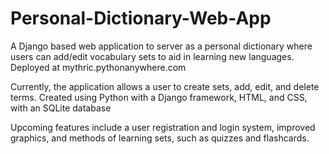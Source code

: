 # Personal-Dictionary-Web-App
A Django based web application to server as a personal dictionary where users can add/edit vocabulary sets to aid in learning new languages. Deployed at mythric.pythonanywhere.com

Currently, the application allows a user to create sets, add, edit, and delete terms. 
Created using Python with a Django framework, HTML, and CSS, with an SQLite database

Upcoming features include a user registration and login system, improved graphics, and methods of learning sets, such as quizzes and flashcards. 
